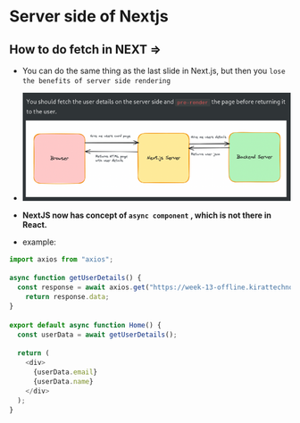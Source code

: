 # Server side of Nextjs

## How to do fetch in NEXT =>
- You can do the same thing as the last slide in Next.js, but then you `lose the benefits of server side rendering`
- ![alt text](image.png)

- **NextJS now has concept of  `async component` , which is not there in React.**
- example: 

```js
import axios from "axios";

async function getUserDetails() {
  const response = await axios.get("https://week-13-offline.kirattechnologies.workers.dev/api/v1/user/details")
	return response.data;
}

export default async function Home() {
  const userData = await getUserDetails();

  return (
    <div>
      {userData.email}
      {userData.name}
    </div>
  );
}
```